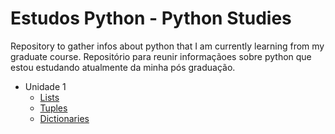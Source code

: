 # Estudos Python - Python Studies

Repository to gather infos about python that I am currently learning from my graduate course.
Repositório para reunir informaçãoes sobre python que estou estudando atualmente da minha pós graduação.


- Unidade 1
  - [Lists](https://github.com/JoicePaz/estudos-python/blob/main/M%C3%B3dulo%201/unidade-1-listas.py)
  - [Tuples](https://github.com/JoicePaz/estudos-python/blob/main/M%C3%B3dulo%201/Unidade%201/unidade-1-tuplas.py)
  - [Dictionaries](https://github.com/JoicePaz/estudos-python/blob/main/M%C3%B3dulo%201/Unidade%201/unidade-1-dicionarios.py)
